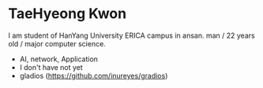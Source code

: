 TaeHyeong Kwon
======

I am student of HanYang University ERICA campus in ansan.
man / 22 years old / major computer science.
 * AI, network, Application
 * I don't have not yet
 * gladios (https://github.com/inureyes/gradios)
